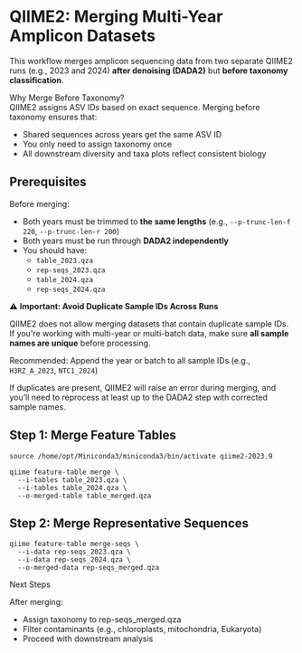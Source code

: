 # QIIME2: Merging Multi-Year Amplicon Datasets

This workflow merges amplicon sequencing data from two separate QIIME2 runs (e.g., 2023 and 2024) **after denoising (DADA2)** but **before taxonomy classification**.

Why Merge Before Taxonomy?    
QIIME2 assigns ASV IDs based on exact sequence. Merging before taxonomy ensures that:
- Shared sequences across years get the same ASV ID
- You only need to assign taxonomy once
- All downstream diversity and taxa plots reflect consistent biology


## Prerequisites

Before merging:
- Both years must be trimmed to **the same lengths** (e.g., `--p-trunc-len-f 220`, `--p-trunc-len-r 200`)
- Both years must be run through **DADA2 independently**
- You should have:
  - `table_2023.qza`
  - `rep-seqs_2023.qza`
  - `table_2024.qza`
  - `rep-seqs_2024.qza`

⚠️ **Important: Avoid Duplicate Sample IDs Across Runs**

QIIME2 does not allow merging datasets that contain duplicate sample IDs. If you're working with multi-year or multi-batch data, make sure **all sample names are unique** before processing.

Recommended: Append the year or batch to all sample IDs (e.g., `H3RZ_A_2023`, `NTC1_2024`)

If duplicates are present, QIIME2 will raise an error during merging, and you’ll need to reprocess at least up to the DADA2 step with corrected sample names.


## Step 1: Merge Feature Tables

```
source /home/opt/Miniconda3/miniconda3/bin/activate qiime2-2023.9

qiime feature-table merge \
  --i-tables table_2023.qza \
  --i-tables table_2024.qza \
  --o-merged-table table_merged.qza
```
## Step 2: Merge Representative Sequences
```
qiime feature-table merge-seqs \
  --i-data rep-seqs_2023.qza \
  --i-data rep-seqs_2024.qza \
  --o-merged-data rep-seqs_merged.qza
```

Next Steps    

After merging:    
- Assign taxonomy to rep-seqs_merged.qza    
- Filter contaminants (e.g., chloroplasts, mitochondria, Eukaryota)    
- Proceed with downstream analysis





